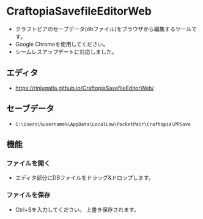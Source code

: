 # CraftopiaSavefileEditorWeb

* クラフトピアのセーブデータ(dbファイル)をブラウザから編集するツールです。
* Google Chromeを使用してください。
* シームレスアップデートに対応しました。

## エディタ

* https://rinjugatla.github.io/CraftopiaSavefileEditorWeb/

## セーブデータ

* `C:\Users\%username%\AppData\LocalLow\PocketPair\Craftopia\PPSave`

## 機能

### ファイルを開く

* エディタ部分にDBファイルをドラッグ&ドロップします。

### ファイルを保存

* Ctrl+Sを入力してください。
  上書き保存されます。
